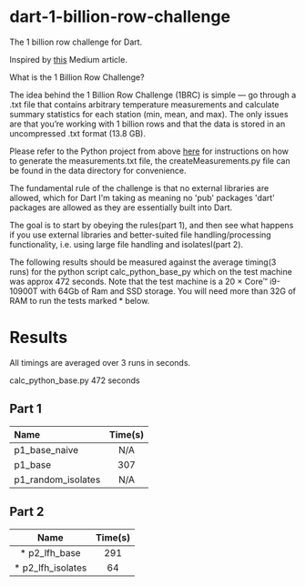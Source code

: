 # dart-1-billion-row-challenge
The 1 billion  row challenge for Dart.

Inspired by [this](https://medium.com/towards-data-science/python-one-billion-row-challenge-from-10-minutes-to-4-seconds-0718662b303e) Medium article. 

What is the 1 Billion Row Challenge?

The idea behind the 1 Billion Row Challenge (1BRC) is simple — go through a .txt file that contains arbitrary temperature measurements and calculate summary statistics for each station (min, mean, and max). The only issues are that you’re working with 1 billion rows and that the data is stored in an uncompressed .txt format (13.8 GB).

Please refer to the Python project from above [here](https://github.com/shamblett/dart-1-billion-row-challenge) for instructions on how to generate the measurements.txt file,
the createMeasurements.py file can be found in the data directory for convenience.

The fundamental rule of the challenge is that no external libraries are allowed, which for Dart I'm taking as meaning no 'pub' packages 'dart' packages are allowed as they are
essentially built into Dart.


The goal is to start by obeying the rules(part 1), and then see what happens if you use external libraries and 
better-suited file handling/processing functionality, i.e. using large file handling and isolatesI(part 2).

The following results should be measured against the average timing(3 runs) for the python script calc_python_base_py
which on the test machine was approx 472 seconds. Note that the test machine is a 20 × Core™ i9-10900T with 64Gb of Ram and 
SSD storage. You will need more than 32G of RAM to run the tests marked * below.

# Results

All timings are averaged over 3 runs in seconds.

calc_python_base.py  472 seconds

## Part 1

| Name               | Time(s) |
|:-------------------|:-------:|
| p1_base_naive      |   N/A   |
| p1_base            |   307   |
| p1_random_isolates |   N/A   | 


## Part 2

|       Name        | Time(s) |
|:-----------------:|:-------:|
|   * p2_lfh_base   |   291   |
| * p2_lfh_isolates |   64    |